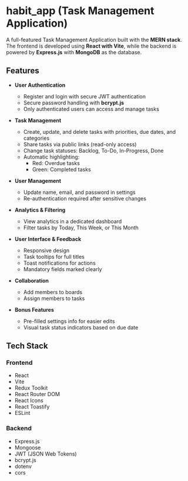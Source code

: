 # habit_app (Task Management Application)

A full-featured Task Management Application built with the **MERN stack**. The frontend is developed using **React with Vite**, while the backend is powered by **Express.js** with **MongoDB** as the database.

## Features

- **User Authentication**  
  - Register and login with secure JWT authentication  
  - Secure password handling with **bcrypt.js**  
  - Only authenticated users can access and manage tasks

- **Task Management**  
  - Create, update, and delete tasks with priorities, due dates, and categories  
  - Share tasks via public links (read-only access)  
  - Change task statuses: Backlog, To-Do, In-Progress, Done  
  - Automatic highlighting:  
    - Red: Overdue tasks  
    - Green: Completed tasks  

- **User Management**  
  - Update name, email, and password in settings  
  - Re-authentication required after sensitive changes

- **Analytics & Filtering**  
  - View analytics in a dedicated dashboard  
  - Filter tasks by Today, This Week, or This Month

- **User Interface & Feedback**  
  - Responsive design  
  - Task tooltips for full titles  
  - Toast notifications for actions  
  - Mandatory fields marked clearly

- **Collaboration**  
  - Add members to boards  
  - Assign members to tasks

- **Bonus Features**  
  - Pre-filled settings info for easier edits  
  - Visual task status indicators based on due date

## Tech Stack

### Frontend
- React  
- Vite  
- Redux Toolkit  
- React Router DOM  
- React Icons  
- React Toastify  
- ESLint  

### Backend
- Express.js  
- Mongoose  
- JWT (JSON Web Tokens)  
- bcrypt.js  
- dotenv  
- cors
